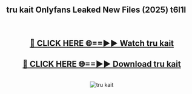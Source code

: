 <h2>tru kait Onlyfans Leaked New Files (2025) t6l1l</h2>
<br>
<div align="center">
<h2><a href="https://mediafiles.top/tru_kait&ref=git" rel="nofollow">🔴 CLICK HERE 🌐==►► Watch tru kait</a></h2>
<h2><a href="https://mediafiles.top/tru_kait&ref=git" rel="nofollow">🔴 CLICK HERE 🌐==►► Download tru kait</a></h2>
<br>
<a href="https://mediafiles.top/tru_kait&ref=git" rel="nofollow" data-target="animated-image.originalLink"><img src="https://i.ibb.co.com/xMMVF88/686577567.gif" alt="tru kait" style="max-width: 100%; display: inline-block;" data-target="animated-image.originalImage"></a>
</div>
<br>
<br>